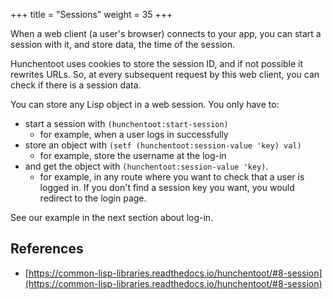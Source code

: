 +++
title = "Sessions"
weight = 35
+++

When a web client (a user's browser) connects to your app, you can
start a session with it, and store data, the time of the session.

Hunchentoot uses cookies to store the session ID, and if not possible
it rewrites URLs. So, at every subsequent request by this web client,
you can check if there is a session data.

You can store any Lisp object in a web session. You only have to:

- start a session with `(hunchentoot:start-session)`
  - for example, when a user logs in successfully
- store an object with `(setf (hunchentoot:session-value 'key) val)`
  - for example, store the username at the log-in
- and get the object with `(hunchentoot:session-value 'key)`.
  - for example, in any route where you want to check that a user is logged in. If you don't find a session key you want, you would redirect to the login page.

See our example in the next section about log-in.

## References

- [https://common-lisp-libraries.readthedocs.io/hunchentoot/#8-session](https://common-lisp-libraries.readthedocs.io/hunchentoot/#8-session)
